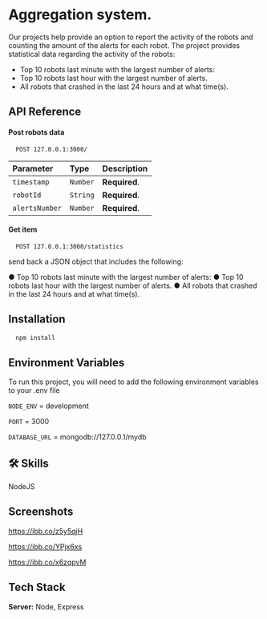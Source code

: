 
# Aggregation system.

Our projects help provide an option to report the activity
of the robots and counting the amount of the alerts for each robot.
The project provides statistical data regarding the activity of the robots: 
* Top 10 robots last minute with the largest number of alerts:
* Top 10 robots last hour with the largest number of alerts.
* All robots that crashed in the last 24 hours and at what time(s).

## API Reference

#### Post robots data

```http
  POST 127.0.0.1:3000/
```

| Parameter      | Type     | Description   |
| :------------- | :------- | :------------ |
| `timestamp`    | `Number` | **Required**. |
| `robotId`      | `String` | **Required**. |
| `alertsNumber` | `Number` | **Required**. |

#### Get item

```http
  POST 127.0.0.1:3000/statistics
```
send back a JSON object that includes the following:

● Top 10 robots last minute with the largest number of alerts:
● Top 10 robots last hour with the largest number of alerts.
● All robots that crashed in the last 24 hours and at what time(s).

## Installation

```bash
  npm install 
```


## Environment Variables

To run this project, you will need to add the following environment variables to your .env file

`NODE_ENV` = development

`PORT` = 3000

`DATABASE_URL` = mongodb://127.0.0.1/mydb


## 🛠 Skills
NodeJS


## Screenshots

https://ibb.co/z5y5qjH

https://ibb.co/YPjx6xs

https://ibb.co/x6zqpvM


## Tech Stack

**Server:** Node, Express

